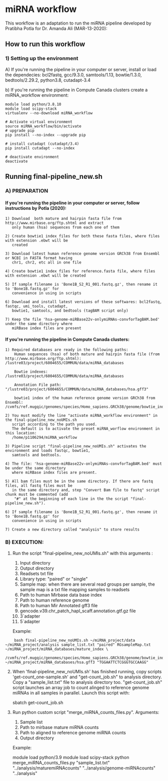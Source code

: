 # miRNA workflow

This workflow is an adaptation to run the miRNA pipeline developed by Pratibha Potla for Dr. Amanda Ali (MAR-13-2020):

## How to run this workflow

### 1) Setting up the environment

A) If you're running the pipeline in your computer or server, install or load the dependecies:
	bcl2fastq, gcc/9.3.0, samtools/1.13, bowtie/1.3.0, bedtools/2.29.2, python3.8, cutadapt-3.4

b) If you're running the pipeline in Compute Canada clusters create a miRNA_workflow environment:
      
	module load python/3.8.10
	module load scipy-stack
	virtualenv --no-download miRNA_workflow
      
	# Activate virtual environment
	source miRNA_workflow/bin/activate
	# upgrade pip
	pip install --no-index --upgrade pip
	
	# install cutadapt (cutadapt/3.4)
	pip install cutadapt --no-index

	# deactivate environment
	deactivate


## Running final-pipeline_new.sh

### A) PREPARATION

#### If you're running the pipeline in your computer or server, follow instructions by Potla (2020):

	1) Download  both mature and hairpin fasta file from http://www.mirbase.org/ftp.shtml and extract
	   only human (hsa) sequences from each one of them

	2) Create bowtie1 index files for both these fasta files, where files with extension .ebwt will be
	   created

	3) Download latest human reference genome version GRCh38 from Ensembl or NCBI in FASTA format having
	   chr1, chr2, etc all in one file

	4) Create bowtie1 index files for reference.fasta file, where files with extension .ebwt will be created

	5) If sample filename is 'Bone1B_S2_R1_001.fastq.gz', then rename it to 'Bone1B.fastq.gz' for 
	   convenience in using in scripts

	6) Download and install latest versions of these softwares: bcl2fastq, fastqc, umi_tools, cutadapt,
	   bowtie1, samtools, and bedtools (tagBAM script only)

	7) Keep the file 'hsa-genome-miRBase22v-onlymiRNAs-convforTagBAM.bed' under the same directory where
	   miRBase index files are present



#### If you're running the pipeline in Compute Canada clusters:

	1) Required databases are ready in the following paths:
		Human sequences (hsa) of both mature and hairpin fasta file (from http://www.mirbase.org/ftp.shtml): /lustre03/project/6004655/COMMUN/data/miRNA_databases
		
		Bowtie indexes: /lustre03/project/6004655/COMMUN/data/miRNA_databases

		Annotation File path: "/lustre03/project/6004655/COMMUN/data/miRNA_databases/hsa.gff3"
	
		bowtie1 index of the human reference genome version GRCh38 from Ensembl: /cvmfs/ref.mugqic/genomes/species/Homo_sapiens.GRCh38/genome/bowtie_index/
	
	2) You must modify the line "activate miRNA_workflow environment" in the final-pipeline_new_noUMIs.sh
	   script according to the path you used.
	   The default is to activate the preset miRNA_worflow environment in this location:
	   /home/p1106294/miRNA_workflow

	3) Pipeline script "final-pipeline_new_noUMIs.sh" activates the environment and loads fastqc, bowtie1,
	   samtools and bedtools.
	
	4) The file: 'hsa-genome-miRBase22v-onlymiRNAs-convforTagBAM.bed' must be under the same directory
	   where miRBase index files are present.
	
	5) All bam files must be in the same directory. If there are fastq files, all fastq files must be
	   in the same directory and, step "Convert Bam file to fastq" script chunk must be commented (add
	    "#" at the beginning of each line in the the script "final-pipeline_new.sh").
  
  	6) If sample filename is 'Bone1B_S2_R1_001.fastq.gz', then rename it to 'Bone1B.fastq.gz' for
	   convenience in using in scripts

	7) Create a new directory called "analysis" to store results


### B) EXECUTION:

1. Run the script "final-pipeline_new_noUMIs.sh" with this arguments :

	1. Input directory
	2. Output directory
	3. Readsets txt file
	4. Library type: "paired"  or "single"
	5. Sample map: when there are several read groups per sample, the sample map is a txt file mapping samples to readsets
	6. Path to human Mirbase data base index
	7. Path to human reference genome
	8. Path to human Mir Annotated gff3 file
	9. gencode.v39.chr_patch_hapl_scaff.annotation.gtf.gz file
	10. 3`adapter
	11. 5`adapter


	Example:
```
	bash final-pipeline_new_noUMIs.sh ~/miRNA_project/data ~/miRNA_project/analysis sample_list.txt "paired" RGsampleMap.txt ~/miRNA_project/miRNA_databases/mature_index \
	/cvmfs/ref.mugqic/genomes/species/Homo_sapiens.GRCh38/genome/bowtie_index/ ~/miRNA_project/miRNA_databases/hsa.gff3 "TGGAATTCTCGGGTGCCAAGG"
```

2. When 'final-pipeline_new_noUMIs.sh' has finished running, copy scripts 'get-count_one-sample.sh' and "get-count_job.sh" to analysis directory. 
   Copy a "sample_list.txt" file to analysis directory too.
   "get-count_job.sh" script launches an array job to count alinged to reference genome miRNAs in all samples in parallel. Launch this script with:

    sbatch get-count_job.sh

3. Run python custom script "merge_miRNA_counts_files.py". Arguments:

	1. Sample list
	2. Path to mirbase mature miRNA counts
	3. Path to aligned to reference genome miRNA counts
	4. Output directory

	Example:

	module load python/3.9
	module load scipy-stack
	python merge_miRNA_counts_files.py "sample_list.txt" "../analysis/maturemiRNAcounts" "../analysis/genome-miRNAcounts" "../analysis"





   

   





